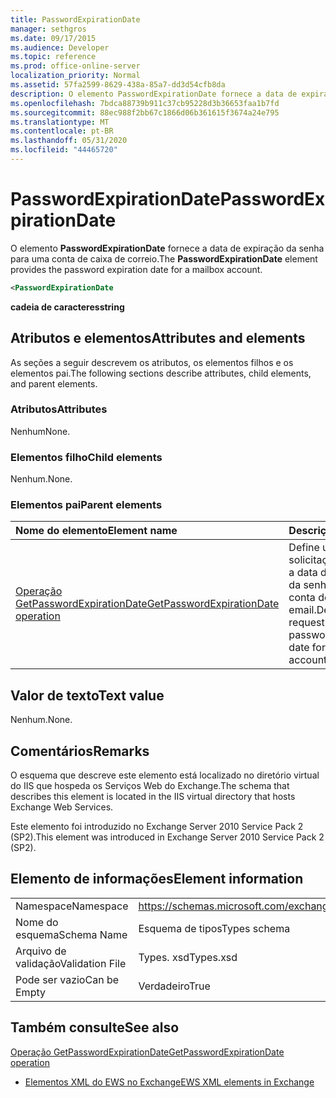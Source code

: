 ```yaml
---
title: PasswordExpirationDate
manager: sethgros
ms.date: 09/17/2015
ms.audience: Developer
ms.topic: reference
ms.prod: office-online-server
localization_priority: Normal
ms.assetid: 57fa2599-8629-438a-85a7-dd3d54cfb8da
description: O elemento PasswordExpirationDate fornece a data de expiração da senha para uma conta de caixa de correio.
ms.openlocfilehash: 7bdca88739b911c37cb95228d3b36653faa1b7fd
ms.sourcegitcommit: 88ec988f2bb67c1866d06b361615f3674a24e795
ms.translationtype: MT
ms.contentlocale: pt-BR
ms.lasthandoff: 05/31/2020
ms.locfileid: "44465720"
---
```

# <a name="passwordexpirationdate"></a><span data-ttu-id="1e646-103">PasswordExpirationDate</span><span class="sxs-lookup"><span data-stu-id="1e646-103">PasswordExpirationDate</span></span>

<span data-ttu-id="1e646-104">O elemento **PasswordExpirationDate** fornece a data de expiração da senha para uma conta de caixa de correio.</span><span class="sxs-lookup"><span data-stu-id="1e646-104">The **PasswordExpirationDate** element provides the password expiration date for a mailbox account.</span></span> 
  
```XML
<PasswordExpirationDate
```

 <span data-ttu-id="1e646-105">**cadeia de caracteres**</span><span class="sxs-lookup"><span data-stu-id="1e646-105">**string**</span></span>
## <a name="attributes-and-elements"></a><span data-ttu-id="1e646-106">Atributos e elementos</span><span class="sxs-lookup"><span data-stu-id="1e646-106">Attributes and elements</span></span>

<span data-ttu-id="1e646-107">As seções a seguir descrevem os atributos, os elementos filhos e os elementos pai.</span><span class="sxs-lookup"><span data-stu-id="1e646-107">The following sections describe attributes, child elements, and parent elements.</span></span>
  
### <a name="attributes"></a><span data-ttu-id="1e646-108">Atributos</span><span class="sxs-lookup"><span data-stu-id="1e646-108">Attributes</span></span>

<span data-ttu-id="1e646-109">Nenhum</span><span class="sxs-lookup"><span data-stu-id="1e646-109">None.</span></span>
  
### <a name="child-elements"></a><span data-ttu-id="1e646-110">Elementos filho</span><span class="sxs-lookup"><span data-stu-id="1e646-110">Child elements</span></span>

<span data-ttu-id="1e646-111">Nenhum.</span><span class="sxs-lookup"><span data-stu-id="1e646-111">None.</span></span>
  
### <a name="parent-elements"></a><span data-ttu-id="1e646-112">Elementos pai</span><span class="sxs-lookup"><span data-stu-id="1e646-112">Parent elements</span></span>

|<span data-ttu-id="1e646-113">**Nome do elemento**</span><span class="sxs-lookup"><span data-stu-id="1e646-113">**Element name**</span></span>|<span data-ttu-id="1e646-114">**Descrição**</span><span class="sxs-lookup"><span data-stu-id="1e646-114">**Description**</span></span>|
|:-----|:-----|
|[<span data-ttu-id="1e646-115">Operação GetPasswordExpirationDate</span><span class="sxs-lookup"><span data-stu-id="1e646-115">GetPasswordExpirationDate operation</span></span>](getpasswordexpirationdate-operation.md) <br/> |<span data-ttu-id="1e646-116">Define uma solicitação para obter a data de expiração da senha de uma conta de email.</span><span class="sxs-lookup"><span data-stu-id="1e646-116">Defines a request to get the password expiration date for an email account.</span></span>  <br/> |
   
## <a name="text-value"></a><span data-ttu-id="1e646-117">Valor de texto</span><span class="sxs-lookup"><span data-stu-id="1e646-117">Text value</span></span>

<span data-ttu-id="1e646-118">Nenhum.</span><span class="sxs-lookup"><span data-stu-id="1e646-118">None.</span></span>
  
## <a name="remarks"></a><span data-ttu-id="1e646-119">Comentários</span><span class="sxs-lookup"><span data-stu-id="1e646-119">Remarks</span></span>

<span data-ttu-id="1e646-120">O esquema que descreve este elemento está localizado no diretório virtual do IIS que hospeda os Serviços Web do Exchange.</span><span class="sxs-lookup"><span data-stu-id="1e646-120">The schema that describes this element is located in the IIS virtual directory that hosts Exchange Web Services.</span></span>
  
<span data-ttu-id="1e646-121">Este elemento foi introduzido no Exchange Server 2010 Service Pack 2 (SP2).</span><span class="sxs-lookup"><span data-stu-id="1e646-121">This element was introduced in Exchange Server 2010 Service Pack 2 (SP2).</span></span>
  
## <a name="element-information"></a><span data-ttu-id="1e646-122">Elemento de informações</span><span class="sxs-lookup"><span data-stu-id="1e646-122">Element information</span></span>

|||
|:-----|:-----|
|<span data-ttu-id="1e646-123">Namespace</span><span class="sxs-lookup"><span data-stu-id="1e646-123">Namespace</span></span>  <br/> |https://schemas.microsoft.com/exchange/services/2006/types  <br/> |
|<span data-ttu-id="1e646-124">Nome do esquema</span><span class="sxs-lookup"><span data-stu-id="1e646-124">Schema Name</span></span>  <br/> |<span data-ttu-id="1e646-125">Esquema de tipos</span><span class="sxs-lookup"><span data-stu-id="1e646-125">Types schema</span></span>  <br/> |
|<span data-ttu-id="1e646-126">Arquivo de validação</span><span class="sxs-lookup"><span data-stu-id="1e646-126">Validation File</span></span>  <br/> |<span data-ttu-id="1e646-127">Types. xsd</span><span class="sxs-lookup"><span data-stu-id="1e646-127">Types.xsd</span></span>  <br/> |
|<span data-ttu-id="1e646-128">Pode ser vazio</span><span class="sxs-lookup"><span data-stu-id="1e646-128">Can be Empty</span></span>  <br/> |<span data-ttu-id="1e646-129">Verdadeiro</span><span class="sxs-lookup"><span data-stu-id="1e646-129">True</span></span>  <br/> |
   
## <a name="see-also"></a><span data-ttu-id="1e646-130">Também consulte</span><span class="sxs-lookup"><span data-stu-id="1e646-130">See also</span></span>



[<span data-ttu-id="1e646-131">Operação GetPasswordExpirationDate</span><span class="sxs-lookup"><span data-stu-id="1e646-131">GetPasswordExpirationDate operation</span></span>](getpasswordexpirationdate-operation.md)


- [<span data-ttu-id="1e646-132">Elementos XML do EWS no Exchange</span><span class="sxs-lookup"><span data-stu-id="1e646-132">EWS XML elements in Exchange</span></span>](ews-xml-elements-in-exchange.md)

